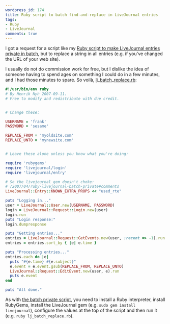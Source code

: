 ```yaml
---
wordpress_id: 174
title: Ruby script to batch find-and-replace in LiveJournal entries
tags:
- Ruby
- LiveJournal
comments: true
---
```

I got a request for a script like my <a href="/2007/04/ruby-livejournal-batch-private">Ruby script to make LiveJournal entries private in batch</a>, but to replace a string in all entries (e.g. if you've changed the URL of your web site).

I usually do not do commission work for free, but I dislike the idea of someone having to spend ages on something I could do in a few minutes, and I had those minutes to spare. So voilà, <a href="https://henrik.nyh.se/uploads/lj_batch_replace.rb">lj_batch_replace.rb</a>:

<!--more-->

``` ruby
#!/usr/bin/env ruby
# By Henrik Nyh 2007-09-11.
# Free to modify and redistribute with due credit.


# Change these:

USERNAME = 'frank'
PASSWORD = 'sesame'

REPLACE_FROM = 'myoldsite.com'
REPLACE_UNTO = 'mynewsite.com'


# Leave these alone unless you know what you're doing:

require 'rubygems'
require 'livejournal/login'
require 'livejournal/entry'

# So the livejournal gem doesn't choke:
# /2007/04/ruby-livejournal-batch-private#comments
LiveJournal::Entry::KNOWN_EXTRA_PROPS << "used_rte"

puts "Logging in..."
user = LiveJournal::User.new(USERNAME, PASSWORD)
login = LiveJournal::Request::Login.new(user)
login.run
puts "Login response:"
login.dumpresponse

puts "Getting entries..."
entries = LiveJournal::Request::GetEvents.new(user, :recent => -1).run.values
entries = entries.sort_by { |e| e.time }

puts "Processing entries..."
entries.each do |e|
  puts "#{e.time} #{e.subject}"
  e.event = e.event.gsub(REPLACE_FROM, REPLACE_UNTO)
  LiveJournal::Request::EditEvent.new(user, e).run
  puts e.event
end

puts "All done."
```

As with <a href="/2007/04/ruby-livejournal-batch-private">the batch private script</a>, you need to install a Ruby interpreter, install RubyGems, install the LiveJournal gem (e.g. <code>sudo gem install livejournal</code>), configure the values at the top of the script and then run it (e.g. <code>ruby lj_batch_replace.rb</code>).
